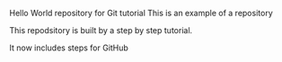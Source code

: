 Hello World repository for Git tutorial
This is an example of a repository

This repodsitory is built by a step by step tutorial.

It now includes steps for GitHub

